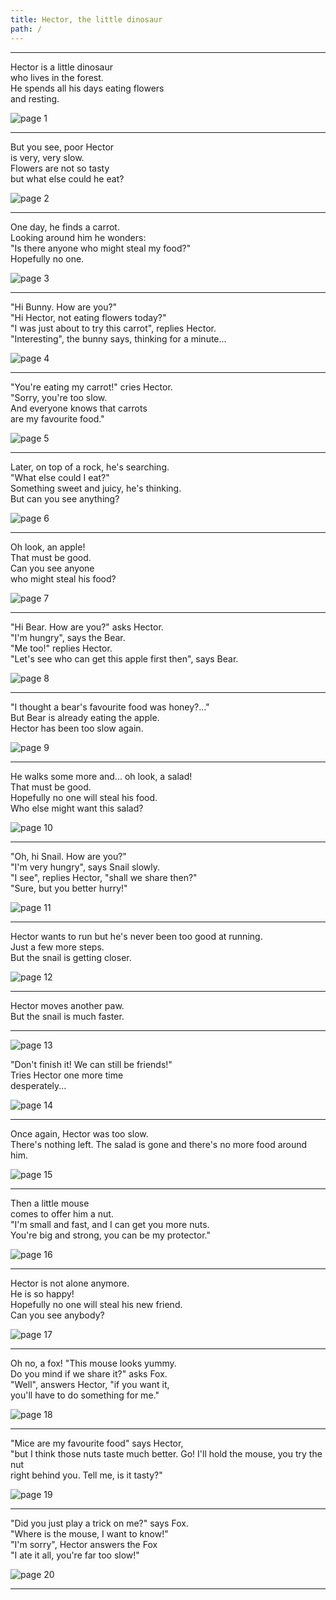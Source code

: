 ```yaml
---
title: Hector, the little dinosaur
path: /
---
```


---

Hector is a little dinosaur  
who lives in the forest.  
He spends all his days eating flowers  
and resting.

![page 1](../images/page1.png)

---

But you see, poor Hector  
is very, very slow.  
Flowers are not so tasty  
but what else could he eat?

![page 2](../images/page2.png)

---

One day, he finds a carrot.  
Looking around him he wonders:  
"Is there anyone who might steal my food?"  
Hopefully no one.

![page 3](../images/page3.png)

---

"Hi Bunny. How are you?"  
"Hi Hector, not eating flowers today?"  
"I was just about to try this carrot", replies Hector.  
"Interesting", the bunny says, thinking for a minute...

![page 4](../images/page4.png)

---

"You're eating my carrot!" cries Hector.  
"Sorry, you're too slow.  
And everyone knows that carrots  
are my favourite food."

![page 5](../images/page5.png)

---

Later, on top of a rock, he's searching.  
"What else could I eat?"  
Something sweet and juicy, he's thinking.  
But can you see anything?

![page 6](../images/page6.png)

---

Oh look, an apple!  
That must be good.  
Can you see anyone  
who might steal his food?

![page 7](../images/page7.png)

---

"Hi Bear. How are you?" asks Hector.  
"I'm hungry", says the Bear.  
"Me too!" replies Hector.  
"Let's see who can get this apple first then", says Bear.

![page 8](../images/page8.png)

---

"I thought a bear's favourite food was honey?…"  
But Bear is already eating the apple.  
Hector has been too slow again.

![page 9](../images/page9.png)

---

He walks some more and... oh look, a salad!  
That must be good.  
Hopefully no one will steal his food.  
Who else might want this salad?

![page 10](../images/page10.png)

---

"Oh, hi Snail. How are you?"  
"I'm very hungry", says Snail slowly.  
"I see", replies Hector, "shall we share then?"  
"Sure, but you better hurry!"

![page 11](../images/page11.png)

---

Hector wants to run
but he's never been too good at running.  
Just a few more steps.  
But the snail is getting closer.

![page 12](../images/page12.png)

---

Hector moves another paw.  
But the snail is much faster.

---

![page 13](../images/page13.png)

"Don't finish it! We can still be friends!"  
Tries Hector one more time  
desperately...

![page 14](../images/page14.png)

---

Once again, Hector was too slow.  
There's nothing left.
The salad is gone
and there's no more food around him.

![page 15](../images/page15.png)

---

Then a little mouse  
comes to offer him a nut.  
"I'm small and fast, and I can get you more nuts.  
You're big and strong, you can be my protector."

![page 16](../images/page16.png)

---

Hector is not alone anymore.  
He is so happy!  
Hopefully no one will steal his new friend.  
Can you see anybody?

![page 17](../images/page17.png)

---

Oh no, a fox! "This mouse looks yummy.  
Do you mind if we share it?" asks Fox.  
"Well", answers Hector, "if you want it,  
you'll have to do something for me."

![page 18](../images/page18.png)

---

"Mice are my favourite food" says Hector,  
"but I think those nuts taste much better.
Go! I'll hold the mouse, you try the nut  
right behind you. Tell me, is it tasty?"

![page 19](../images/page19.png)

---

"Did you just play a trick on me?" says Fox.  
"Where is the mouse, I want to know!"  
"I'm sorry", Hector answers the Fox  
"I ate it all, you're far too slow!"

![page 20](../images/page20.png)

---

